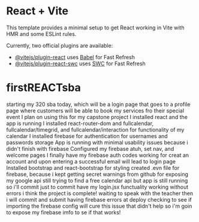 # React + Vite

This template provides a minimal setup to get React working in Vite with HMR and some ESLint rules.

Currently, two official plugins are available:

- [@vitejs/plugin-react](https://github.com/vitejs/vite-plugin-react/blob/main/packages/plugin-react/README.md) uses [Babel](https://babeljs.io/) for Fast Refresh
- [@vitejs/plugin-react-swc](https://github.com/vitejs/vite-plugin-react-swc) uses [SWC](https://swc.rs/) for Fast Refresh
# firstREACTsba


starting my 320 sba today, which will be a login page that goes to a profile page where customers will be able to book my services fro their special event
I plan on using this for my capstone project
I installed react and the app is running
I installed react-router-dom and fullcalendar, fullcalendar/timegrid, and fullcalendar/interaction for functionality of my calendar
I installed firebase for authentication for usernames and passwords storage
App is running with minimal usability issues because i didn't finish with firebase
Configured my firebase atuh, set nav, and welcome pages
I finally have my firebase auth codes working for creat an account and upon entering a successful email will lead to login page
Installed bootstrap and react-bootstrap for styling
created .evn file for firebase, because i kept getting secret warnings from github for exposing my google api
still trying to find a free calendar api but app is still running so i'll commit just to commit
have my login.jsx functuality working without errors
i think the project is complete! waiting to speak with the teacher then i will commit and submit
having firebase errors at deploy checking to see if importing the firebase config will cure this issue
that didn't help so i'm goin to expose my firebase imfo to se if that works!